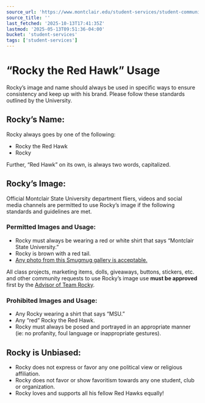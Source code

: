```yaml
---
source_url: 'https://www.montclair.edu/student-services/student-communications/rocky/rocky-the-red-hawk-usage/'
source_title: ''
last_fetched: '2025-10-13T17:41:35Z'
lastmod: '2025-05-13T09:51:36-04:00'
bucket: 'student-services'
tags: ['student-services']
---
```


# “Rocky the Red Hawk” Usage

Rocky’s image and name should always be used in specific ways to ensure consistency and keep up with his brand. Please follow these standards outlined by the University.

## Rocky’s Name:

Rocky always goes by one of the following:

* Rocky the Red Hawk
* Rocky

Further, “Red Hawk” on its own, is always two words, capitalized.

## Rocky’s Image:

Official Montclair State University department fliers, videos and social media channels are permitted to use Rocky’s image if the following standards and guidelines are met.

### Permitted Images and Usage:

* Rocky must always be wearing a red or white shirt that says “Montclair State University.”
* Rocky is brown with a red tail.
* [Any photo from this Smugmug gallery is acceptable.](https://montclairstateuniversity.smugmug.com/Student-Communications/Rocky-and-Roxy-/n-CXVTvj)

All class projects, marketing items, dolls, giveaways, buttons, stickers, etc. and other community requests to use Rocky’s image use **must be approved** first by the [Advisor of Team Rocky](mailto:lindebladh@montclair.edu).

### Prohibited Images and Usage:

* Any Rocky wearing a shirt that says “MSU.”
* Any “red” Rocky the Red Hawk.
* Rocky must always be posed and portrayed in an appropriate manner (ie: no profanity, foul language or inappropriate gestures).

## Rocky is Unbiased:

* Rocky does not express or favor any one political view or religious affiliation.
* Rocky does not favor or show favoritism towards any one student, club or organization.
* Rocky loves and supports all his fellow Red Hawks equally!